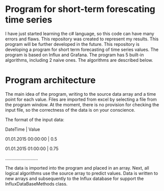 # Program for short-term forescating time series
I have just started learning the c# language, so this code can have many errors and flaws. This repository was created to represent my results. This program will be further developed in the future.
This repository is developing a program for short term forecasting of time series values.
The program is based on Influx and Grafana. The program has 5 built-in algorithms, including 2 naive ones. The algorithms are described below.

# Program architecture
The main idea of the program, writing to the source data array and a time point for each value. Files are imported from excel by selecting a file from the program window.
At the moment, there is no provision for checking the input file, so the correctness of the data is on your conscience.


The format of the input data:


DateTime            | Value


01.01.2015 00:00:00 | 0.5


01.01.2015 01:00:00 | 0.75


..........................


The data is imported into the program and placed in an array. Next, all logical algorithms use the source array to predict values.
Data is written to new arrays and subsequently to the Influx database for support the InfluxDataBaseMethods class.
